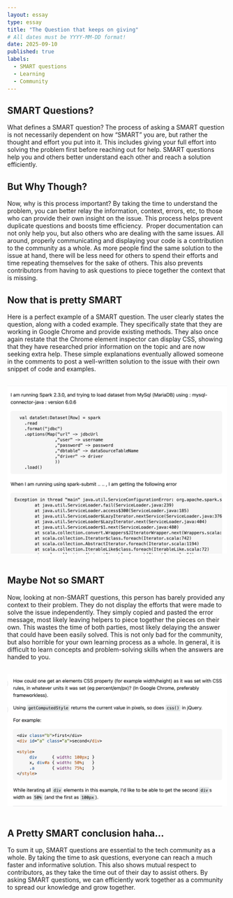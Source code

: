 ```yaml
---
layout: essay
type: essay
title: "The Question that keeps on giving"
# All dates must be YYYY-MM-DD format!
date: 2025-09-10
published: true
labels:
  - SMART questions
  - Learning
  - Community
---
```



## SMART Questions?

  What defines a SMART question? The process of asking a SMART question is not necessarily dependent on how “SMART” you are, but rather the thought and effort you put into it. This includes giving your full effort into solving the problem first before reaching out for help. SMART questions help you and others better understand each other and reach a solution efficiently.

## But Why Though?

  Now, why is this process important? By taking the time to understand the problem, you can better relay the information, context, errors, etc, to those who can provide their own insight on the issue. This process helps prevent duplicate questions and boosts time efficiency. 
  Proper documentation can not only help you, but also others who are dealing with the same issues. All around, properly communicating and displaying your code is a contribution to the community as a whole. As more people find the same solution to the issue at hand, there will be less need for others to spend their efforts and time repeating themselves for the sake of others. This also prevents contributors from having to ask questions to piece together the context that is missing. 

## Now that is pretty SMART

  Here is a perfect example of a SMART question. The user clearly states the question, along with a coded example. They specifically state that they are working in Google Chrome and provide existing methods. They also once again restate that the Chrome element inspector can display CSS, showing that they have researched prior information on the topic and are now seeking extra help. These simple explanations eventually allowed someone in the comments to post a well-written solution to the issue with their own snippet of code and examples. 

  <div style="text-align: center;">
  <img src="../img/smart-questions-1.png" width="600" style="padding-top: 16px; padding-bottom: 16px;" />
</div>

## Maybe Not so SMART

  Now, looking at non-SMART questions, this person has barely provided any  context to their problem. They do not display the efforts that were made to solve the issue independently. They simply copied and pasted the error message, most likely leaving helpers to piece together the pieces on their own. This wastes the time of both parties, most likely delaying the answer that could have been easily solved. This is not only bad for the community, but also horrible for your own learning process as a whole. In general, it is difficult to learn concepts and problem-solving skills when the answers are handed to you.

  <div style="text-align: center;">
  <img src="../img/smart-questions-2.png" width="600" style="padding-top: 16px; padding-bottom: 16px;" />
</div>

## A Pretty SMART conclusion haha...

  To sum it up, SMART questions are essential to the tech community as a whole. By taking the time to ask questions, everyone can reach a much faster and informative solution. This also shows mutual respect to contributors, as they take the time out of their day to assist others. By asking SMART questions, we can efficiently work together as a community to spread our knowledge and grow together. 

